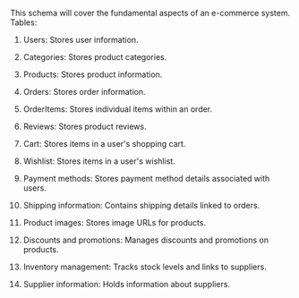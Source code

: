This schema will cover the fundamental aspects of an e-commerce system.
Tables: 


1. Users: Stores user information.

2. Categories: Stores product categories.

3. Products: Stores product information.

4. Orders: Stores order information.

5. OrderItems: Stores individual items within an order.

6. Reviews: Stores product reviews.

7. Cart: Stores items in a user's shopping cart.

8. Wishlist: Stores items in a user's wishlist.

9. Payment methods: Stores payment method details associated with users.

10. Shipping information: Contains shipping details linked to orders.

11. Product images: Stores image URLs for products.

12. Discounts and promotions: Manages discounts and promotions on products.

13. Inventory management: Tracks stock levels and links to suppliers.

14. Supplier information: Holds information about suppliers.
